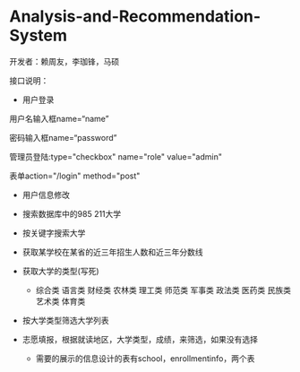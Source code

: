 # Analysis-and-Recommendation-System
开发者：赖周友，李珈锋，马硕

接口说明：

* 用户登录

用户名输入框name=“name”

密码输入框name=“password”

管理员登陆:type="checkbox" name="role" value="admin"

表单action="/login" method="post"

* 用户信息修改

* 搜索数据库中的985 211大学

* 按关键字搜索大学

* 获取某学校在某省的近三年招生人数和近三年分数线

* 获取大学的类型(写死)
  * 综合类
    语言类
    财经类
    农林类
    理工类
    师范类
    军事类
    政法类
    医药类
    民族类
    艺术类
    体育类

* 按大学类型筛选大学列表

* 志愿填报，根据就读地区，大学类型，成绩，来筛选，如果没有选择
  * 需要的展示的信息设计的表有school，enrollmentinfo，两个表

